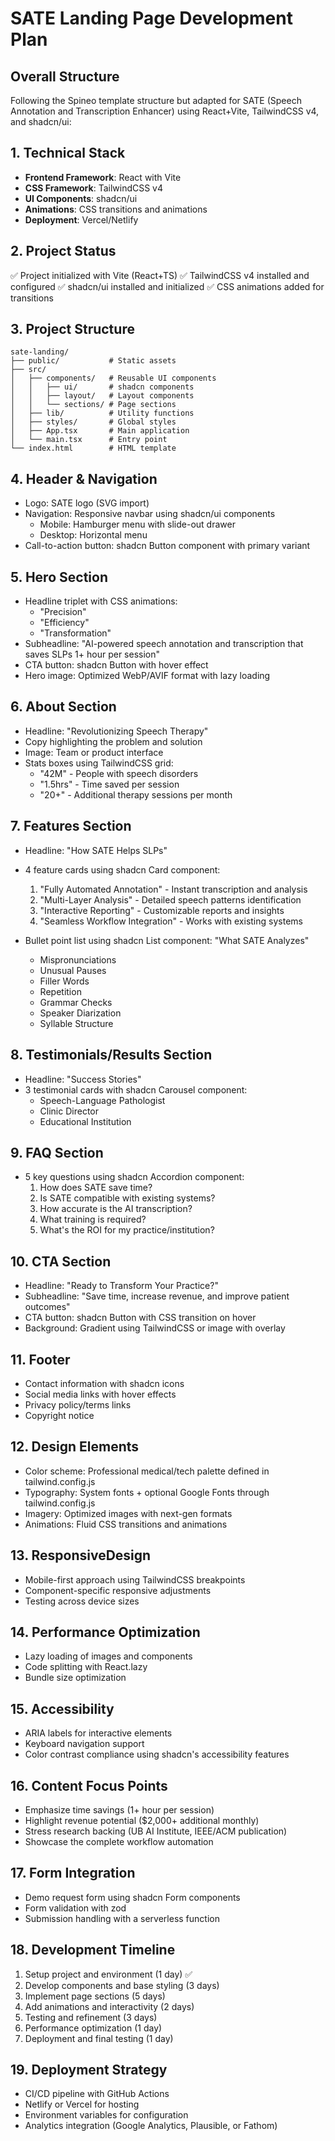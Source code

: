# SATE Landing Page Development Plan

## Overall Structure

Following the Spineo template structure but adapted for SATE (Speech Annotation and Transcription Enhancer) using React+Vite, TailwindCSS v4, and shadcn/ui:

## 1. Technical Stack
- **Frontend Framework**: React with Vite
- **CSS Framework**: TailwindCSS v4
- **UI Components**: shadcn/ui
- **Animations**: CSS transitions and animations
- **Deployment**: Vercel/Netlify

## 2. Project Status
✅ Project initialized with Vite (React+TS)
✅ TailwindCSS v4 installed and configured
✅ shadcn/ui installed and initialized
✅ CSS animations added for transitions

## 3. Project Structure
```
sate-landing/
├── public/           # Static assets
├── src/
│   ├── components/   # Reusable UI components
│   │   ├── ui/       # shadcn components
│   │   ├── layout/   # Layout components
│   │   └── sections/ # Page sections
│   ├── lib/          # Utility functions
│   ├── styles/       # Global styles
│   ├── App.tsx       # Main application
│   └── main.tsx      # Entry point
└── index.html        # HTML template
```

## 4. Header & Navigation
- Logo: SATE logo (SVG import)
- Navigation: Responsive navbar using shadcn/ui components
  - Mobile: Hamburger menu with slide-out drawer
  - Desktop: Horizontal menu
- Call-to-action button: shadcn Button component with primary variant

## 5. Hero Section
- Headline triplet with CSS animations:
  - "Precision"
  - "Efficiency"
  - "Transformation"
- Subheadline: "AI-powered speech annotation and transcription that saves SLPs 1+ hour per session"
- CTA button: shadcn Button with hover effect
- Hero image: Optimized WebP/AVIF format with lazy loading

## 6. About Section
- Headline: "Revolutionizing Speech Therapy"
- Copy highlighting the problem and solution
- Image: Team or product interface
- Stats boxes using TailwindCSS grid:
  - "42M" - People with speech disorders
  - "1.5hrs" - Time saved per session
  - "20+" - Additional therapy sessions per month

## 7. Features Section
- Headline: "How SATE Helps SLPs"
- 4 feature cards using shadcn Card component:
  1. "Fully Automated Annotation" - Instant transcription and analysis
  2. "Multi-Layer Analysis" - Detailed speech patterns identification
  3. "Interactive Reporting" - Customizable reports and insights
  4. "Seamless Workflow Integration" - Works with existing systems

- Bullet point list using shadcn List component: "What SATE Analyzes"
  - Mispronunciations
  - Unusual Pauses
  - Filler Words
  - Repetition
  - Grammar Checks
  - Speaker Diarization
  - Syllable Structure

## 8. Testimonials/Results Section
- Headline: "Success Stories"
- 3 testimonial cards with shadcn Carousel component:
  - Speech-Language Pathologist
  - Clinic Director
  - Educational Institution

## 9. FAQ Section
- 5 key questions using shadcn Accordion component:
  1. How does SATE save time?
  2. Is SATE compatible with existing systems?
  3. How accurate is the AI transcription?
  4. What training is required?
  5. What's the ROI for my practice/institution?

## 10. CTA Section
- Headline: "Ready to Transform Your Practice?"
- Subheadline: "Save time, increase revenue, and improve patient outcomes"
- CTA button: shadcn Button with CSS transition on hover
- Background: Gradient using TailwindCSS or image with overlay

## 11. Footer
- Contact information with shadcn icons
- Social media links with hover effects
- Privacy policy/terms links
- Copyright notice

## 12. Design Elements
- Color scheme: Professional medical/tech palette defined in tailwind.config.js
- Typography: System fonts + optional Google Fonts through tailwind.config.js
- Imagery: Optimized images with next-gen formats
- Animations: Fluid CSS transitions and animations

## 13. ResponsiveDesign
- Mobile-first approach using TailwindCSS breakpoints
- Component-specific responsive adjustments
- Testing across device sizes

## 14. Performance Optimization
- Lazy loading of images and components
- Code splitting with React.lazy
- Bundle size optimization

## 15. Accessibility
- ARIA labels for interactive elements
- Keyboard navigation support
- Color contrast compliance using shadcn's accessibility features

## 16. Content Focus Points
- Emphasize time savings (1+ hour per session)
- Highlight revenue potential ($2,000+ additional monthly)
- Stress research backing (UB AI Institute, IEEE/ACM publication)
- Showcase the complete workflow automation

## 17. Form Integration
- Demo request form using shadcn Form components
- Form validation with zod
- Submission handling with a serverless function

## 18. Development Timeline
1. Setup project and environment (1 day) ✅
2. Develop components and base styling (3 days)
3. Implement page sections (5 days)
4. Add animations and interactivity (2 days)
5. Testing and refinement (3 days)
6. Performance optimization (1 day)
7. Deployment and final testing (1 day)

## 19. Deployment Strategy
- CI/CD pipeline with GitHub Actions
- Netlify or Vercel for hosting
- Environment variables for configuration
- Analytics integration (Google Analytics, Plausible, or Fathom) 
